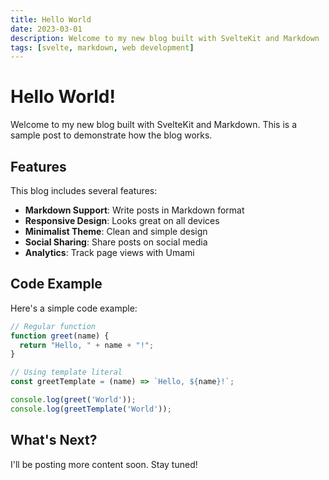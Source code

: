 ```yaml
---
title: Hello World
date: 2023-03-01
description: Welcome to my new blog built with SvelteKit and Markdown
tags: [svelte, markdown, web development]
---
```


# Hello World!

Welcome to my new blog built with SvelteKit and Markdown. This is a sample post to demonstrate how the blog works.

## Features

This blog includes several features:

- **Markdown Support**: Write posts in Markdown format
- **Responsive Design**: Looks great on all devices
- **Minimalist Theme**: Clean and simple design
- **Social Sharing**: Share posts on social media
- **Analytics**: Track page views with Umami

## Code Example

Here's a simple code example:

```js
// Regular function
function greet(name) {
  return "Hello, " + name + "!";
}

// Using template literal
const greetTemplate = (name) => `Hello, ${name}!`;

console.log(greet('World'));
console.log(greetTemplate('World'));
```

## What's Next?

I'll be posting more content soon. Stay tuned! 